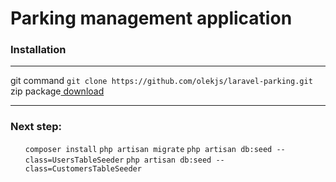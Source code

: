 <h1>Parking management application</h1>
<h3>Installation</h3>
<hr>
git command <code>git clone https://github.com/olekjs/laravel-parking.git</code>
<br>
zip package<a href="https://github.com/olekjs/laravel-parking/archive/master.zip"> download</a>
<hr>
<h3>Next step:</h3>
<ul>
  <code>composer install</code>
  <code>php artisan migrate</code>
  <code>php artisan db:seed --class=UsersTableSeeder</code>
  <code>php artisan db:seed --class=CustomersTableSeeder</code>
</ul>
